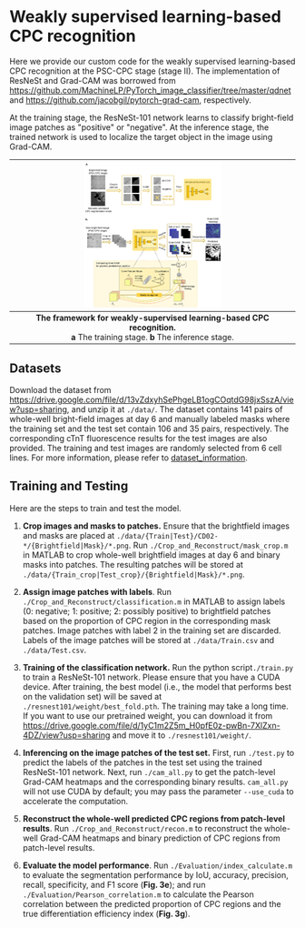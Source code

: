 # Weakly	supervised	learning-based CPC recognition 

Here we provide our custom code for the weakly supervised learning-based CPC recognition at the PSC-CPC stage (stage II). The implementation of ResNeSt and Grad-CAM was borrowed from https://github.com/MachineLP/PyTorch_image_classifier/tree/master/qdnet and https://github.com/jacobgil/pytorch-grad-cam, respectively.

At the training stage, the ResNeSt-101 network learns to classify bright-field image patches as "positive" or "negative". At the inference stage, the trained network is used to localize the target object in the image using Grad-CAM. 

| <img src="./Weakly_Supervised_Learning_Framework.svg" alt="Weakly Supervised Learning Framework" style="zoom:25%;" /> |
| :----------------------------------------------------------: |
| **The framework for weakly-supervised learning-based CPC recognition.**   <br />**a** The training stage. **b** The inference stage. |



## Datasets

Download the dataset from https://drive.google.com/file/d/13vZdxyhSePhgeLB1ogCOqtdG98jxSszA/view?usp=sharing, and unzip it at `./data/`. The dataset contains 141 pairs of whole-well bright-field images at day 6 and manually labeled masks where the training set and the test set contain 106 and 35 pairs, respectively. The corresponding cTnT fluorescence results for the test images are also provided.  The training and test images are randomly selected from 6 cell lines. For more information, please refer to [dataset_information](./data/dataset_information.md).



## Training and Testing

Here are the steps to train and test the model.

1. **Crop images and masks to patches.** Ensure that the brightfield images and masks are placed at `./data/{Train|Test}/CD02-*/{Brightfield|Mask}/*.png`. Run `./Crop_and_Reconstruct/mask_crop.m` in MATLAB to crop whole-well brightfield images at day 6 and binary masks into patches. The resulting patches will be stored at `./data/{Train_crop|Test_crop}/{Brightfield|Mask}/*.png`.
2. **Assign image patches with labels**. Run `./Crop_and_Reconstruct/classification.m` in MATLAB to assign labels (0: negative; 1: positive; 2: possibly positive) to brightfield patches based on the proportion of CPC region in the corresponding mask patches. Image patches with label 2 in the training set are discarded. Labels of the image patches will be stored at `./data/Train.csv` and `./data/Test.csv`.
3. **Training of the classification network.** Run the python script`./train.py` to train a ResNeSt-101 network. Please ensure that you have a CUDA device. After training, the best model (i.e., the model that performs best on the validation set) will  be saved at `./resnest101/weight/best_fold.pth`. The training may take a long time. If you want to use our pretrained weight, you can download it from https://drive.google.com/file/d/1yC1m2Z5m_H0pfE0z-pwBn-7XlZxn-4DZ/view?usp=sharing and move it to `./resnest101/weight/`.
4. **Inferencing on the image patches of the test set.** First, run `./test.py` to predict the labels of the patches in the test set using the trained ResNeSt-101 network. Next, run `./cam_all.py` to get the patch-level Grad-CAM heatmaps and the corresponding binary results. `cam_all.py` will not use CUDA by default; you may pass the parameter `--use_cuda` to accelerate the computation.

1. **Reconstruct the whole-well predicted CPC regions from patch-level results**. Run `./Crop_and_Reconstruct/recon.m` to reconstruct the whole-well Grad-CAM heatmaps and binary prediction of CPC regions from patch-level results.
2. **Evaluate the model performance**. Run `./Evaluation/index_calculate.m` to evaluate the segmentation performance by IoU, accuracy, precision, recall, specificity, and F1 score (**Fig. 3e**); and run `./Evaluation/Pearson_correlation.m` to calculate the Pearson correlation between the predicted proportion of CPC regions and the true differentiation efficiency index (**Fig. 3g**).
